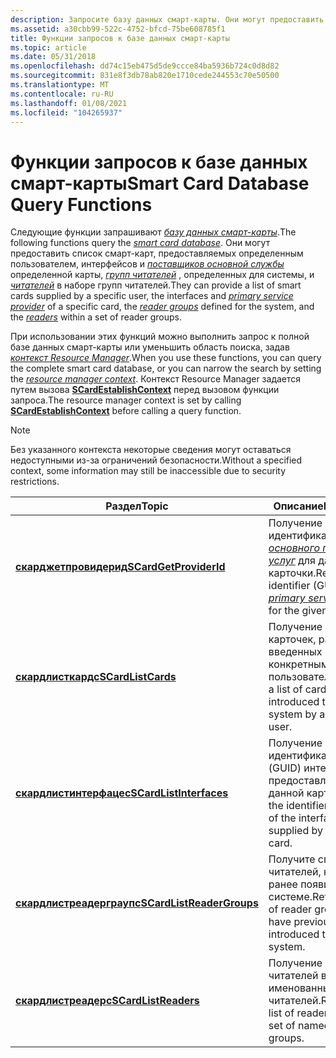 ```yaml
---
description: Запросите базу данных смарт-карты. Они могут предоставить список смарт-карт, предоставляемых определенным пользователем, интерфейсов и поставщиков основной службы определенной карты, групп читателей, определенных для системы, и читателей в наборе групп читателей.
ms.assetid: a30cbb99-522c-4752-bfcd-75be608785f1
title: Функции запросов к базе данных смарт-карты
ms.topic: article
ms.date: 05/31/2018
ms.openlocfilehash: dd74c15eb475d5de9ccce84ba5936b724c0d8d82
ms.sourcegitcommit: 831e8f3db78ab820e1710cede244553c70e50500
ms.translationtype: MT
ms.contentlocale: ru-RU
ms.lasthandoff: 01/08/2021
ms.locfileid: "104265937"
---
```

# <a name="smart-card-database-query-functions"></a><span data-ttu-id="85f72-104">Функции запросов к базе данных смарт-карты</span><span class="sxs-lookup"><span data-stu-id="85f72-104">Smart Card Database Query Functions</span></span>

<span data-ttu-id="85f72-105">Следующие функции запрашивают [*базу данных смарт-карты*](../secgloss/s-gly.md).</span><span class="sxs-lookup"><span data-stu-id="85f72-105">The following functions query the [*smart card database*](../secgloss/s-gly.md).</span></span> <span data-ttu-id="85f72-106">Они могут предоставить список смарт-карт, предоставляемых определенным пользователем, интерфейсов и [*поставщиков основной службы*](../secgloss/p-gly.md) определенной карты, [*групп читателей*](../secgloss/r-gly.md) , определенных для системы, и [*читателей*](../secgloss/r-gly.md) в наборе групп читателей.</span><span class="sxs-lookup"><span data-stu-id="85f72-106">They can provide a list of smart cards supplied by a specific user, the interfaces and [*primary service provider*](../secgloss/p-gly.md) of a specific card, the [*reader groups*](../secgloss/r-gly.md) defined for the system, and the [*readers*](../secgloss/r-gly.md) within a set of reader groups.</span></span>

<span data-ttu-id="85f72-107">При использовании этих функций можно выполнить запрос к полной базе данных смарт-карты или уменьшить область поиска, задав [*контекст Resource Manager*](../secgloss/r-gly.md).</span><span class="sxs-lookup"><span data-stu-id="85f72-107">When you use these functions, you can query the complete smart card database, or you can narrow the search by setting the [*resource manager context*](../secgloss/r-gly.md).</span></span> <span data-ttu-id="85f72-108">Контекст Resource Manager задается путем вызова [**SCardEstablishContext**](/windows/desktop/api/Winscard/nf-winscard-scardestablishcontext) перед вызовом функции запроса.</span><span class="sxs-lookup"><span data-stu-id="85f72-108">The resource manager context is set by calling [**SCardEstablishContext**](/windows/desktop/api/Winscard/nf-winscard-scardestablishcontext) before calling a query function.</span></span>

> [!Note]  
> <span data-ttu-id="85f72-109">Без указанного контекста некоторые сведения могут оставаться недоступными из-за ограничений безопасности.</span><span class="sxs-lookup"><span data-stu-id="85f72-109">Without a specified context, some information may still be inaccessible due to security restrictions.</span></span>

 



| <span data-ttu-id="85f72-110">Раздел</span><span class="sxs-lookup"><span data-stu-id="85f72-110">Topic</span></span>                                                  | <span data-ttu-id="85f72-111">Описание</span><span class="sxs-lookup"><span data-stu-id="85f72-111">Description</span></span>                                                                                                                                                                          |
|--------------------------------------------------------|--------------------------------------------------------------------------------------------------------------------------------------------------------------------------------------|
| [<span data-ttu-id="85f72-112">**скарджетпровидерид**</span><span class="sxs-lookup"><span data-stu-id="85f72-112">**SCardGetProviderId**</span></span>](/windows/desktop/api/Winscard/nf-winscard-scardgetproviderida)       | <span data-ttu-id="85f72-113">Получение идентификатора (GUID) [*основного поставщика услуг*](../secgloss/p-gly.md) для данной карточки.</span><span class="sxs-lookup"><span data-stu-id="85f72-113">Retrieve the identifier (GUID) of the [*primary service provider*](../secgloss/p-gly.md) for the given card.</span></span> |
| [<span data-ttu-id="85f72-114">**скардлисткардс**</span><span class="sxs-lookup"><span data-stu-id="85f72-114">**SCardListCards**</span></span>](/windows/desktop/api/Winscard/nf-winscard-scardlistcardsa)               | <span data-ttu-id="85f72-115">Получение списка карточек, ранее введенных в систему конкретным пользователем.</span><span class="sxs-lookup"><span data-stu-id="85f72-115">Retrieve a list of cards previously introduced to the system by a specific user.</span></span>                                                                                                     |
| [<span data-ttu-id="85f72-116">**скардлистинтерфацес**</span><span class="sxs-lookup"><span data-stu-id="85f72-116">**SCardListInterfaces**</span></span>](/windows/desktop/api/Winscard/nf-winscard-scardlistinterfacesa)     | <span data-ttu-id="85f72-117">Получение идентификаторов (GUID) интерфейсов, предоставленных данной картой.</span><span class="sxs-lookup"><span data-stu-id="85f72-117">Retrieve the identifiers (GUIDs) of the interfaces supplied by a given card.</span></span>                                                                                                         |
| [<span data-ttu-id="85f72-118">**скардлистреадерграупс**</span><span class="sxs-lookup"><span data-stu-id="85f72-118">**SCardListReaderGroups**</span></span>](/windows/desktop/api/Winscard/nf-winscard-scardlistreadergroupsa) | <span data-ttu-id="85f72-119">Получите список групп читателей, которые ранее появились в системе.</span><span class="sxs-lookup"><span data-stu-id="85f72-119">Retrieve a list of reader groups that have previously been introduced to the system.</span></span>                                                                                                 |
| [<span data-ttu-id="85f72-120">**скардлистреадерс**</span><span class="sxs-lookup"><span data-stu-id="85f72-120">**SCardListReaders**</span></span>](/windows/desktop/api/Winscard/nf-winscard-scardlistreadersa)           | <span data-ttu-id="85f72-121">Получение списка читателей в наборе именованных групп читателей.</span><span class="sxs-lookup"><span data-stu-id="85f72-121">Retrieve the list of readers within a set of named reader groups.</span></span>                                                                                                                    |



 

 

 
